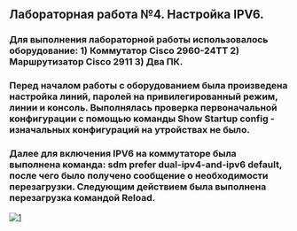 ## Лабораторная работа №4. Настройка IPV6.

### Для выполнения лабораторной работы использовалось оборудование: 1) Коммутатор Cisco 2960-24TT 2) Маршрутизатор Cisco 2911 3) Два ПК.

### Перед началом работы с оборудованием была произведена настройка линий, паролей на привилегированный режим, линии и консоль. Выполнялась проверка первоначальной конфигурации с помощью команды Show Startup config - изначальных конфигураций на утройствах не было.

### Далее для включения IPV6 на коммутаторе была выполнена команда: sdm prefer dual-ipv4-and-ipv6 default, после чего было получено сообщение о необходимости перезагрузки. Следующим действием была выполнена перезагрузка командой Reload.
<a href="https://ibb.co/zWgtsGR"><img src="https://i.ibb.co/1YN4Z8q/1.jpg" alt="1" border="0"></a>
